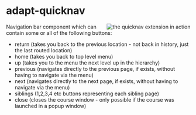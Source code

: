 adapt-quicknav
================

<img src="demo.gif" alt="the quicknav extension in action" align="right">

Navigation bar component which can contain some or all of the following buttons:
- return (takes you back to the previous location - not back in history, just the last routed location)
- home (takes you back to top level menu)
- up (takes you to the menu the next level up in the hierarchy)
- previous (navigates directly to the previous page, if exists, without having to navigate via the menu)
- next (navigates directly to the next page, if exists, without having to navigate via the menu)
- siblings (1,2,3,4 etc buttons representing each sibling page)
- close (closes the course window - only possible if the course was launched in a popup window)